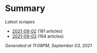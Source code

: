 # Summary
*Latest scrapes*
* [2021-09-02](https://github.com/nuuuwan/news_lk/blob/data/news_lk.2021-09-02.json) (181 articles)
* [2021-09-03](https://github.com/nuuuwan/news_lk/blob/data/news_lk.2021-09-03.json) (194 articles)

*Generated at 11:08PM, September 03, 2021*
